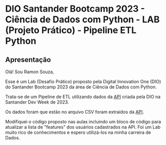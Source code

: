 # DIO Santander Bootcamp 2023 - Ciência de Dados com Python - LAB (Projeto Prático) - Pipeline ETL Python

## Apresentação
Olá! Sou Ramon Souza,

Esse é um Lab (Desafio Prático) proposto pela Digital Innovation One (DIO) do Santander Bootcamp 2023 da área de Ciência de Dados com Python.

Trata-se de um  Pipeline de ETL utilizando dados da [API](https://sdw-2023-prd.up.railway.app/swagger-ui/index.html#/) criada pela DIO na Santander Dev Week de 2023.

Os dados foram que estão no arquivo CSV foram extraídos da [API](https://sdw-2023-prd.up.railway.app/swagger-ui/index.html#/).

Modifiquei o código proposto nas aulas incluindo um bloco de código para atualizar a lista de "features" dos usuários cadastrados na API. Foi um Lab muito rico de conhecimentos e espero utilizá-los na minha carreira de Dados.
